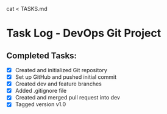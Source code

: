 
cat <<EOF > TASKS.md
# Task Log - DevOps Git Project

## Completed Tasks:
- [x] Created and initialized Git repository
- [x] Set up GitHub and pushed initial commit
- [x] Created dev and feature branches
- [x] Added .gitignore file
- [x] Created and merged pull request into dev
- [x] Tagged version v1.0
